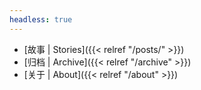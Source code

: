 ```yaml
---
headless: true
---
```

- [故事 | Stories]({{< relref "/posts/" >}})
- [归档 | Archive]({{< relref "/archive" >}})
- [关于 | About]({{< relref "/about" >}})
